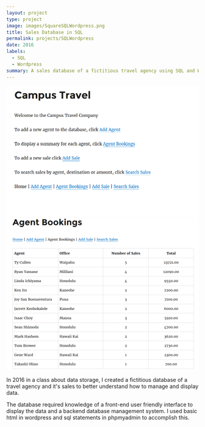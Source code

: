 ```yaml
---
layout: project
type: project
image: images/SquareSQLWordpress.png
title: Sales Database in SQL
permalink: projects/SQLWordpress
date: 2016
labels:
  - SQL
  - Wordpress
summary: A sales database of a fictitious travel agency using SQL and Wordpress
---
```


<img class="ui medium right floated rounded image" src="../images/SQLTop.png">
<img class="ui medium right floated rounded image" src="../images/SQLBooking.png">


In 2016 in a class about data storage, I created a fictitious database of a travel agency and it's sales to better understand how to manage and display data.

The database required knowledge of a front-end user friendly interface to display the data and a backend database management system.  I used basic html in wordpress and sql statements in phpmyadmin to accomplish this.
